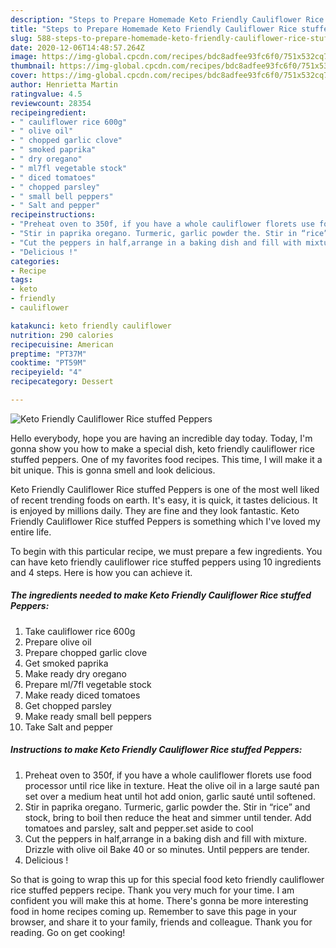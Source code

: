 ```yaml
---
description: "Steps to Prepare Homemade Keto Friendly Cauliflower Rice stuffed Peppers"
title: "Steps to Prepare Homemade Keto Friendly Cauliflower Rice stuffed Peppers"
slug: 588-steps-to-prepare-homemade-keto-friendly-cauliflower-rice-stuffed-peppers
date: 2020-12-06T14:48:57.264Z
image: https://img-global.cpcdn.com/recipes/bdc8adfee93fc6f0/751x532cq70/keto-friendly-cauliflower-rice-stuffed-peppers-recipe-main-photo.jpg
thumbnail: https://img-global.cpcdn.com/recipes/bdc8adfee93fc6f0/751x532cq70/keto-friendly-cauliflower-rice-stuffed-peppers-recipe-main-photo.jpg
cover: https://img-global.cpcdn.com/recipes/bdc8adfee93fc6f0/751x532cq70/keto-friendly-cauliflower-rice-stuffed-peppers-recipe-main-photo.jpg
author: Henrietta Martin
ratingvalue: 4.5
reviewcount: 28354
recipeingredient:
- " cauliflower rice 600g"
- " olive oil"
- " chopped garlic clove"
- " smoked paprika"
- " dry oregano"
- " ml7fl vegetable stock"
- " diced tomatoes"
- " chopped parsley"
- " small bell peppers"
- " Salt and pepper"
recipeinstructions:
- "Preheat oven to 350f, if you have a whole cauliflower florets use food processor until rice like in texture. Heat the olive oil in a large sauté pan set over a medium heat until hot add onion, garlic sauté until softened."
- "Stir in paprika oregano. Turmeric, garlic powder the. Stir in “rice” and stock, bring to boil then reduce the heat and simmer until tender. Add tomatoes and parsley, salt and pepper.set aside to cool"
- "Cut the peppers in half,arrange in a baking dish and fill with mixture. Drizzle with olive oil Bake 40 or so minutes. Until peppers are tender."
- "Delicious !"
categories:
- Recipe
tags:
- keto
- friendly
- cauliflower

katakunci: keto friendly cauliflower 
nutrition: 290 calories
recipecuisine: American
preptime: "PT37M"
cooktime: "PT59M"
recipeyield: "4"
recipecategory: Dessert

---
```



![Keto Friendly Cauliflower Rice stuffed Peppers](https://img-global.cpcdn.com/recipes/bdc8adfee93fc6f0/751x532cq70/keto-friendly-cauliflower-rice-stuffed-peppers-recipe-main-photo.jpg)

Hello everybody, hope you are having an incredible day today. Today, I'm gonna show you how to make a special dish, keto friendly cauliflower rice stuffed peppers. One of my favorites food recipes. This time, I will make it a bit unique. This is gonna smell and look delicious.

Keto Friendly Cauliflower Rice stuffed Peppers is one of the most well liked of recent trending foods on earth. It's easy, it is quick, it tastes delicious. It is enjoyed by millions daily. They are fine and they look fantastic. Keto Friendly Cauliflower Rice stuffed Peppers is something which I've loved my entire life.




To begin with this particular recipe, we must prepare a few ingredients. You can have keto friendly cauliflower rice stuffed peppers using 10 ingredients and 4 steps. Here is how you can achieve it.

<!--inarticleads1-->

##### The ingredients needed to make Keto Friendly Cauliflower Rice stuffed Peppers:

1. Take  cauliflower rice 600g
1. Prepare  olive oil
1. Prepare  chopped garlic clove
1. Get  smoked paprika
1. Make ready  dry oregano
1. Prepare  ml/7fl vegetable stock
1. Make ready  diced tomatoes
1. Get  chopped parsley
1. Make ready  small bell peppers
1. Take  Salt and pepper




<!--inarticleads2-->

##### Instructions to make Keto Friendly Cauliflower Rice stuffed Peppers:

1. Preheat oven to 350f, if you have a whole cauliflower florets use food processor until rice like in texture. Heat the olive oil in a large sauté pan set over a medium heat until hot add onion, garlic sauté until softened.
1. Stir in paprika oregano. Turmeric, garlic powder the. Stir in “rice” and stock, bring to boil then reduce the heat and simmer until tender. Add tomatoes and parsley, salt and pepper.set aside to cool
1. Cut the peppers in half,arrange in a baking dish and fill with mixture. Drizzle with olive oil Bake 40 or so minutes. Until peppers are tender.
1. Delicious !




So that is going to wrap this up for this special food keto friendly cauliflower rice stuffed peppers recipe. Thank you very much for your time. I am confident you will make this at home. There's gonna be more interesting food in home recipes coming up. Remember to save this page in your browser, and share it to your family, friends and colleague. Thank you for reading. Go on get cooking!
